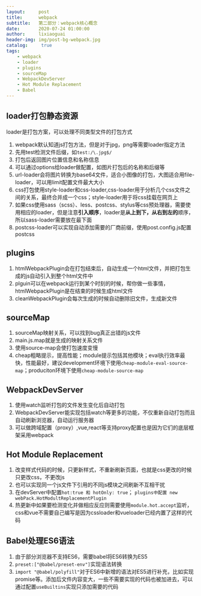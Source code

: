 ```yaml
---
layout:     post
title:      webpack
subtitle:   第二部分：webpack核心概念
date:       2020-07-24 01:00:00
author:     lixiaoguai
header-img: img/post-bg-webpack.jpg
catalog: 	 true
tags:
    - webpack
    - loader
    - plugins
    - sourceMap
    - WebpackDevServer
    - Hot Module Replacement
    - Babel
---
```


## loader打包静态资源

loader是打包方案，可以处理不同类型文件的打包方式

1. webpack默认知道js打包方法，但是对于jpg，png等需要loader指定方法
2. 先用test检测文件后缀，如```test:/\.jpg$/```
3. 打包后返回图片位置信息和名称信息
4. 可以通过options给loader做配置，如图片打包后的名称和后缀等
5. url-loader会将图片转换为base64文件，适合小图像的打包，大图适合用file-loader，可以用limit配置文件最大大小
6. css打包使用style-loader和css-loader,css-loader用于分析几个css文件之间的关系，最终合并成一个css；style-loader用于将css挂载在网页上
7. 如果css使用sass（scss）、less、postcss、stylus等css预处理器，需要使用相应的loader，但是注意**引入顺序**，loader是**从上到下，从右到左的**顺序，所以sass-loader需要放在最下面
8. postcss-loader可以实现自动添加需要的厂商前缀，使用post.config.js配置postcss

## plugins

1. htmlWebpackPlugin会在打包结束后，自动生成一个html文件，并把打包生成的js自动引入到整个html文件中
2. plguin可以在webpack运行到某个时刻的时候，帮你做一些事情，htmlWebpackPlugin是在结束的时候生成html文件
3. cleanWebpackPlugin会每次生成的时候自动删除旧文件，生成新文件

## sourceMap

1. sourceMap映射关系，可以找到bug真正出错的js文件
2. main.js.map就是生成的映射关系文件
3. 使用source-map会使打包速度变慢
4. cheap粗略提示，提高性能；module提示包括其他模块；eval执行效率最快，性能最好，建议development环境下使用```cheap-module-eval-source-map```；produciton环境下使用```cheap-module-source-map```

## WebpackDevServer

1. 使用watch监听打包的文件发生变化后自动打包
2. WebpackDevServer能实现包括watch等更多的功能，不仅重新自动打包而且自动刷新浏览器，自动运行服务器
3. 可以做跨域配置（proxy）,vue,react等支持proxy配置也是因为它们的底层框架采用webpack

## Hot Module Replacement

1. 改变样式代码的时候，只更新样式，不重新刷新页面，也就是css更改的时候只更改css，不更改js
2. 也可以实现同一个js文件下引用的不同js模块之间刷新不互相干扰
3. 在devServer中配置```hot:true 和 hotOnly: true```； ```plugins中配置 new webPack.HotModultReplacementPlugin```
4. 热更新中如果要检测变化并做相应反应则需要使用```module.hot.accept```监听，css和vue不需要自己编写是因为cssloader和vueloader已经内置了这样的代码

## Babel处理ES6语法

1. 由于部分浏览器不支持ES6，需要babel将ES6转换为ES5
2. ```preset:["@babel/preset-env"]```实现语法转换
3. ```import "@babel/polyfill"```对于ES6中新增的语法对ES5进行补充，比如实现promise等。添加后文件内容变大，一些不需要实现的代码也被加进去，可以通过配置```useBuiltins```实现只添加需要的代码
